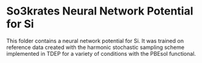 So3krates Neural Network Potential for Si
===

This folder contains a neural network potential for Si. It was trained on reference data created with the harmonic stochastic sampling scheme implemented in TDEP for a variety of conditions with the PBEsol functional.
